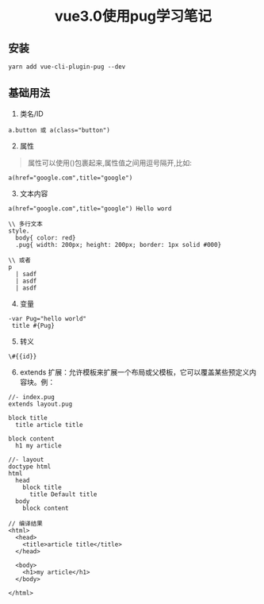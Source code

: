 <h1 align="center">vue3.0使用pug学习笔记</h1>

## 安装

```
yarn add vue-cli-plugin-pug --dev
```

## 基础用法

1. 类名/ID

```
a.button 或 a(class="button")
```

2. 属性

> 属性可以使用()包裹起来,属性值之间用逗号隔开,比如:

```
a(href="google.com",title="google")
```

3. 文本内容

```
a(href="google.com",title="google") Hello word

\\ 多行文本
style.
  body{ color: red}
  .pug{ width: 200px; height: 200px; border: 1px solid #000}

\\ 或者
p
  | sadf
  | asdf
  | asdf
```

4. 变量

```
-var Pug="hello world"
 title #{Pug}
```

5. 转义

```
\#{{id}}
```

6. extends 扩展：允许模板来扩展一个布局或父模板，它可以覆盖某些预定义内容块。例：

```
//- index.pug
extends layout.pug

block title
  title article title

block content
  h1 my article

//- layout
doctype html
html
  head
    block title
      title Default title
  body
    block content

// 编译结果
<html>
  <head>
    <title>article title</title>
  </head>

  <body>
    <h1>my article</h1>
  </body>

</html>
```

